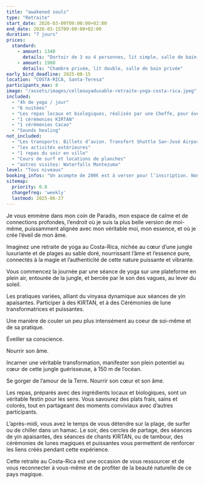 ```yaml
---
title: "awakened souls"
type: "Retraite"
start_date: 2026-03-09T09:00:00+02:00
end_date: 2026-03-15T09:00:00+02:00
duration: "7 jours"
prices:
  standard:
    - amount: 1340
      details: "Dortoir de 3 ou 4 personnes, lit simple, salle de bain commune"
    - amount: 1980
      details: "Chambre privée, lit double, salle de bain privée"
early_bird_deadline: 2025-08-15
location: "COSTA-RICA, Santa-Teresa"
participants_max: 8
image: "/assets/images/celleouyadusable-retraite-yoga-costa-rica.jpeg"
included:
  - "4h de yoga / jour"
  - "6 nuitées"
  - "Les repas locaux et biologiques, réalisés par une Cheffe, pour éveiller vos sens"
  - "1 cérémonies KIRTAN"
  - "1 cérémonies Cacao"
  - "Sounds healing"
not_included:
  - "Les transports. Billets d’avion. Transfert Shuttle San-José Airport-Santa-Teresa."
  - "les activités extérieures"
  - "1 repas du soir en ville"
  - "Cours de surf et locations de planches"
  - "autres visites: Waterfalls Montezuma"
level: "Tous niveaux"
booking_infos: "Un acompte de 200€ est à verser pour l’inscription. Non remboursable. Le solde peut être versé en plusieurs fois au plus tard jusqu’au 31 janvier."
sitemap:
  priority: 0.8
  changefreq: 'weekly'
  lastmod: 2025-06-27
---
```


Je vous emmène dans mon coin de Paradis, mon espace de calme et de connections profondes, l’endroit où je suis la plus belle version de moi-même, puissamment alignée avec mon véritable moi, mon essence, et où je crée l’éveil de mon âme.

Imaginez une retraite de yoga au Costa-Rica, nichée au cœur d’une jungle luxuriante et de plages au sable doré, nourrissant l’âme et l’essence pure, connectés à la magie et l’authenticité de cette nature puissante et vibrante.

Vous commencez la journée par une séance de yoga sur une plateforme en plein air, entourée de la jungle, et bercée par le son des vagues, au lever du soleil.

Les pratiques variées, alliant du vinyasa dynamique aux séances de yin apaisantes. Participer à des KIRTAN, et à des Cérémonies de lune transformatrices et puissantes.

Une manière de couler un peu plus intensément au coeur de soi-même et de sa pratique.

Éveiller sa conscience.

Nourrir son âme.

Incarner une véritable transformation, manifester son plein potentiel au cœur de cette jungle guérisseuse, à 150 m de l’océan.

Se gorger de l’amour de la Terre. Nourrir son cœur et son âme.

Les repas, préparés avec des ingrédients locaux et biologiques, sont un véritable festin pour les sens. Vous savourez des plats frais, sains et colorés, tout en partageant des moments conviviaux avec d’autres participants.

L’après-midi, vous avez le temps de vous détendre sur la plage, de surfer ou de chiller dans un hamac. Le soir, des cercles de partage, des séances de yin apaisantes, des séances de chants KIRTAN, ou de tambour, des cérémonies de lunes magiques et puissantes vous permettent de renforcer les liens créés pendant cette expérience.

Cette retraite au Costa-Rica est une occasion de vous ressourcer et de vous reconnecter à vous-même et de profiter de la beauté naturelle de ce pays magique.
